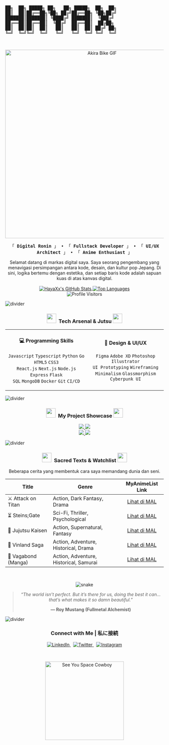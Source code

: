 <p align="center">
  <samp>
    <br>
<pre>
██╗  ██╗ █████╗ ██╗   ██╗ █████╗  ██╗  ██╗
██║  ██║██╔══██╗╚██╗ ██╔╝██╔══██╗ ╚██╗██╔╝
███████║███████║ ╚████╔╝ ███████║  ╚███╔╝ 
██╔══██║██╔══██║  ╚██╔╝  ██╔══██║  ██╔██╗ 
██║  ██║██║  ██║   ██║   ██║  ██║ ██╔╝ ██╗
╚═╝  ╚═╝╚═╝  ╚═╝   ╚═╝   ╚═╝  ╚═╝ ╚═╝  ╚═╝
</pre>
    <br>
  </samp>
</p>

<p align="center">
  <img src="https://media1.tenor.com/m/DA_a2nFL0ZwAAAAC/akira-shotaro-kaneda.gif" alt="Akira Bike GIF" width="600"/>
</p>

<p align="center">
  <samp>
    「 <strong>Digital Ronin</strong> 」 • 「 <strong>Fullstack Developer</strong> 」 • 「 <strong>UI/UX Architect</strong> 」 • 「 <strong>Anime Enthusiast</strong> 」
  </samp>
</p>

<div align="center">
  <p align="center">Selamat datang di markas digital saya. Saya seorang pengembang yang menavigasi persimpangan antara kode, desain, dan kultur pop Jepang. Di sini, logika bertemu dengan estetika, dan setiap baris kode adalah sapuan kuas di atas kanvas digital.</p>
</div>

<p align="center">
  <a href="https://github.com/HayaXx">
    <img align="center" src="https://github-readme-stats.vercel.app/api?username=HayaXx&show_icons=true&locale=id&theme=tokyonight&count_private=true" alt="HayaXx's GitHub Stats" />
  </a>
  <a href="https://github.com/HayaXx">
    <img align="center" src="https://github-readme-stats.vercel.app/api/top-langs?username=HayaXx&locale=id&layout=compact&theme=tokyonight" alt="Top Languages" />
  </a>
  <br>
  <img src="https://komarev.com/ghpvc/?username=HayaXx&label=Profile%20Visitors&color=blueviolet&style=flat-square" alt="Profile Visitors" />
</p>

<img src="https://raw.githubusercontent.com/HayaXx/HayaXx/main/assets/divider.svg" alt="divider" />

<h3 align="center">
  <img src="https://media.giphy.com/media/v1.Y2lkPTc5MGI3NjExNTFkN3pqb2JnbXBhcm1tcHpzZDN1cDBxaG1wZHR0bmlkY2U3eXFmaCZlcD12MV9pbnRlcm5hbF9naWZfYnlfaWQmY3Q9cw/M9gbBd9hFTa5B4gUsc/giphy.gif" width="30" />
  &nbsp;Tech Arsenal & Jutsu
  <img src="https://media.giphy.com/media/v1.Y2lkPTc5MGI3NjExNTFkN3pqb2JnbXBhcm1tcHpzZDN1cDBxaG1wZHR0bmlkY2U3eXFmaCZlcD12MV9pbnRlcm5hbF9naWZfYnlfaWQmY3Q9cw/M9gbBd9hFTa5B4gUsc/giphy.gif" width="30" />
</h3>

<table align="center" width="80%">
  <tr>
    <td align="center">
      <h4>💻 Programming Skills</h4>
      <p>
        <code>Javascript</code> <code>Typescript</code> <code>Python</code> <code>Go</code> <code>HTML5</code> <code>CSS3</code> <br>
        <code>React.js</code> <code>Next.js</code> <code>Node.js</code> <code>Express</code> <code>Flask</code> <br>
        <code>SQL</code> <code>MongoDB</code> <code>Docker</code> <code>Git</code> <code>CI/CD</code>
      </p>
    </td>
    <td align="center">
      <h4>🎨 Design & UI/UX</h4>
      <p>
        <code>Figma</code> <code>Adobe XD</code> <code>Photoshop</code> <code>Illustrator</code> <br>
        <code>UI Prototyping</code> <code>Wireframing</code> <br>
        <code>Minimalism</code> <code>Glassmorphism</code> <code>Cyberpunk UI</code>
      </p>
    </td>
  </tr>
</table>

<img src="https://raw.githubusercontent.com/HayaXx/HayaXx/main/assets/divider.svg" alt="divider" />

<h3 align="center">
  <img src="https://media.giphy.com/media/v1.Y2lkPTc5MGI3NjExM3l5b3U1dm5wcm9qbnQzZ2J0cTR3M2t6bzIxaHhjcGo0NDR4ajJzNiZlcD12MV9pbnRlcm5hbF9naWZfYnlfaWQmY3Q9cw/Z200aTcwE4AAb6V3tr/giphy.gif" width="30" />
  &nbsp;My Project Showcase
  <img src="https://media.giphy.com/media/v1.Y2lkPTc5MGI3NjExM3l5b3U1dm5wcm9qbnQzZ2J0cTR3M2t6bzIxaHhjcGo0NDR4ajJzNiZlcD12MV9pbnRlcm5hbF9naWZfYnlfaWQmY3Q9cw/Z200aTcwE4AAb6V3tr/giphy.gif" width="30" />
</h3>

<p align="center">
  <a href="https://github.com/HayaXx/NAMA_REPO_1">
    <img src="https://github-readme-stats.vercel.app/api/pin/?username=HayaXx&repo=NAMA_REPO_1&theme=tokyonight" />
  </a>
  <a href="https://github.com/HayaXx/NAMA_REPO_2">
    <img src="https://github-readme-stats.vercel.app/api/pin/?username=HayaXx&repo=NAMA_REPO_2&theme=tokyonight" />
  </a>
  <br>
  <a href="https://github.com/HayaXx/NAMA_REPO_3">
    <img src="https://github-readme-stats.vercel.app/api/pin/?username=HayaXx&repo=NAMA_REPO_3&theme=tokyonight" />
  </a>
   <a href="https://github.com/HayaXx/NAMA_REPO_4">
    <img src="https://github-readme-stats.vercel.app/api/pin/?username=HayaXx&repo=NAMA_REPO_4&theme=tokyonight" />
  </a>
</p>

<img src="https://raw.githubusercontent.com/HayaXx/HayaXx/main/assets/divider.svg" alt="divider" />

<h3 align="center">
  <img src="https://media.giphy.com/media/v1.Y2lkPTc5MGI3NjExOXg1cW1maWVscWJzYms1dXB1bTFuN29oYm5iZ2FqZ24wMjk0amQ1NiZlcD12MV9pbnRlcm5hbF9naWZfYnlfaWQmY3Q9cw/C3l9KlsFhC2QZTtQ2R/giphy.gif" width="30" />
  &nbsp;Sacred Texts & Watchlist
  <img src="https://media.giphy.com/media/v1.Y2lkPTc5MGI3NjExOXg1cW1maWVscWJzYms1dXB1bTFuN29oYm5iZ2FqZ24wMjk0amQ1NiZlcD12MV9pbnRlcm5hbF9naWZfYnlfaWQmY3Q9cw/C3l9KlsFhC2QZTtQ2R/giphy.gif" width="30" />
</h3>

<p align="center">Beberapa cerita yang membentuk cara saya memandang dunia dan seni.</p>

<table align="center" width="70%">
  <thead>
    <tr>
      <th>Title</th>
      <th>Genre</th>
      <th>MyAnimeList Link</th>
    </tr>
  </thead>
  <tbody>
    <tr>
      <td>⚔️ Attack on Titan</td>
      <td>Action, Dark Fantasy, Drama</td>
      <td align="center"><a href="https://myanimelist.net/anime/16498/Shingeki_no_Kyojin">Lihat di MAL</a></td>
    </tr>
    <tr>
      <td>⏳ Steins;Gate</td>
      <td>Sci-Fi, Thriller, Psychological</td>
      <td align="center"><a href="https://myanimelist.net/anime/9253/Steins_Gate">Lihat di MAL</a></td>
    </tr>
    <tr>
      <td>🌌 Jujutsu Kaisen</td>
      <td>Action, Supernatural, Fantasy</td>
      <td align="center"><a href="https://myanimelist.net/anime/40748/Jujutsu_Kaisen">Lihat di MAL</a></td>
    </tr>
     <tr>
      <td>🌊 Vinland Saga</td>
      <td>Action, Adventure, Historical, Drama</td>
      <td align="center"><a href="https://myanimelist.net/anime/37521/Vinland_Saga">Lihat di MAL</a></td>
    </tr>
    <tr>
      <td>👺 Vagabond (Manga)</td>
      <td>Action, Adventure, Historical, Samurai</td>
      <td align="center"><a href="https://myanimelist.net/manga/656/Vagabond">Lihat di MAL</a></td>
    </tr>
  </tbody>
</table>

<br>

<p align="center">
  <img src="https://github.com/HayaXx/HayaXx/blob/output/github-contribution-grid-snake.svg" alt="snake" />
</p>

> <p align="center"><i>“The world isn’t perfect. But it’s there for us, doing the best it can… that’s what makes it so damn beautiful.”</i></p>
> <p align="center"><strong>— Roy Mustang (Fullmetal Alchemist)</strong></p>

<img src="https://raw.githubusercontent.com/HayaXx/HayaXx/main/assets/divider.svg" alt="divider" />

<h3 align="center">
  Connect with Me | 私に接続
</h3>

<p align="center">
  <a href="https://www.linkedin.com/in/username_anda" target="_blank">
    <img src="https://img.shields.io/badge/LinkedIn-0077B5?style=for-the-badge&logo=linkedin&logoColor=white" alt="LinkedIn"/>
  </a>
  &nbsp;
  <a href="https://twitter.com/username_anda" target="_blank">
    <img src="https://img.shields.io/badge/Twitter-1DA1F2?style=for-the-badge&logo=twitter&logoColor=white" alt="Twitter"/>
  </a>
  &nbsp;
  <a href="https://www.instagram.com/username_anda" target="_blank">
    <img src="https://img.shields.io/badge/Instagram-E4405F?style=for-the-badge&logo=instagram&logoColor=white" alt="Instagram"/>
  </a>
</p>

<br>
<p align="center">
  <img src="https://media1.tenor.com/m/tY42-94yS2AAAAAC/see-you-space-cowboy.gif" alt="See You Space Cowboy" width="250"/>
</p>
